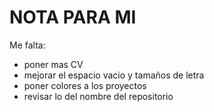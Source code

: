 # NOTA PARA MI
Me falta:
- poner mas CV
- mejorar el espacio vacio y tamaños de letra
- poner colores a los proyectos
- revisar lo del nombre del repositorio